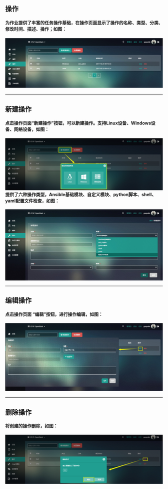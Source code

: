 ## 操作

#### 为作业提供了丰富的任务操作基础，在操作页面显示了操作的名称、类型、分类、修改时间、描述、操作；如图：

#### ![](/assets/操作.png)

---

## 新建操作

#### 点击操作页面“新建操作”按钮，可以新建操作。支持Linux设备、Windows设备、网络设备，如图：

#### ![](/assets/新建操作.png)提供了六种操作类型，Ansible基础模块、自定义模块、python脚本、shell、yaml配置文件检查，如图：

![](/assets/新建操作1.jpg)

---

## 编辑操作

#### 点击操作页面 “编辑”按钮，进行操作编辑，如图：

#### ![](/assets/编辑操作.jpg)

---

## 删除操作

#### 将创建的操作删除，如图：

![](/assets/删除操作.png)















